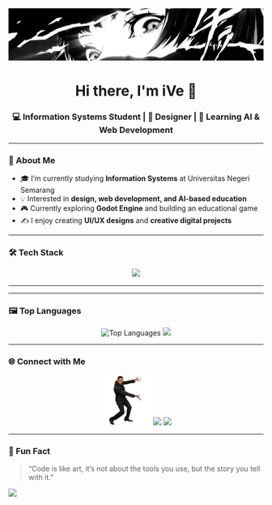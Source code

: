 <img src="img/header.jpeg">
<!--![github profile](https://media2.giphy.com/media/v1.Y2lkPTc5MGI3NjExMG5nenJ4ZThiczE1YTN0bmZyb2l5aTk0cHJ1czRkMXUxcDNvMGc5ZSZlcD12MV9pbnRlcm5hbF9naWZfYnlfaWQmY3Q9Zw/2UndXEgN5iBwc/giphy.gif)-->

<h1 align="center">Hi there, I'm iVe 👋</h1>
<h3 align="center">💻 Information Systems Student | 🎨 Designer | 🌱 Learning AI & Web Development</h3>

---

### 🧠 About Me
- 🎓 I’m currently studying **Information Systems** at Universitas Negeri Semarang  
- 💡 Interested in **design, web development, and AI-based education**  
- 🎮 Currently exploring **Godot Engine** and building an educational game  
- ✍️ I enjoy creating **UI/UX designs** and **creative digital projects**

---

### 🛠️ Tech Stack
<p align="center">
  <img src="https://skillicons.dev/icons?i=html,css,js,php,laravel,python,java,mysql,figma,git,godot" />
</p>

---

<!--### 📊 GitHub Stats
<p align="center">
  <img src="https://github-readme-stats.vercel.app/api?username=iVee1234&show_icons=true&theme=tokyonight" alt="GitHub Stats" />
</p>-->

---

### 🖼️ Top Languages
<p align="center">
  <img src="https://github-readme-stats.vercel.app/api/top-langs/?username=iVee1234&layout=compact&theme=tokyonight" alt="Top Languages" />
  <img src="https://media2.giphy.com/media/v1.Y2lkPTc5MGI3NjExZDk1eXl3cGdqd204Y2Jma245Z3I5ZGd0dXY2cjY4dm9mZ3d0YXFyeiZlcD12MV9pbnRlcm5hbF9naWZfYnlfaWQmY3Q9Zw/H5C8CevNMbpBqNqFjl/giphy.gif" style="width: 110px">
</p>


---

### 🌐 Connect with Me
<p align="center">
<img src="img/connectpls.png" style="width: 100px">
  <a href="https://www.linkedin.com/in/aisyah-wilavy-zahra-73a104327?utm_source=share&utm_campaign=share_via&utm_content=profile&utm_medium=ios_app" target="_blank"><img src="https://upload.wikimedia.org/wikipedia/commons/c/ca/LinkedIn_logo_initials.png" style="width: 80px"></a>
  <a href="https://www.instagram.com/lvy.ra_?igsh=a21oeHI5eTU4azJ2&utm_source=qr/" target="_blank"><img src="https://upload.wikimedia.org/wikipedia/commons/a/a5/Instagram_icon.png" style="width: 80px"></a>
</p>

---

### 🧩 Fun Fact
> “Code is like art, it’s not about the tools you use, but the story you tell with it.” 

<img src="https://media.giphy.com/media/v1.Y2lkPWVjZjA1ZTQ3Z2F3YXRjb2E0MmV2YzFvZHpqeW0zcGwzenh3MnJpMmFoNzB6bWx1NyZlcD12MV9naWZzX3NlYXJjaCZjdD1n/JIX9t2j0ZTN9S/giphy.gif" style="width: 150px">

